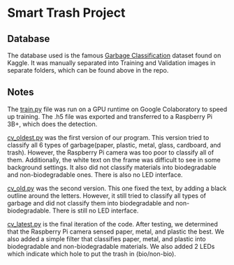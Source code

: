 # Smart Trash Project

## Database
The database used is the famous [Garbage Classification](https://www.kaggle.com/asdasdasasdas/garbage-classification) dataset found on Kaggle. It was manually separated into Training and Validation images in separate folders, which can be found above in the repo.

## Notes
The [train.py](https://github.com/A223D/smart-trash/blob/master/train.py) file was run on a GPU runtime on Google Colaboratory to speed up training. The .h5 file was exported and transferred to a Raspberry Pi 3B+, which does the detection.

[cv_oldest.py](https://github.com/A223D/smart-trash/blob/master/cv_oldest.py) was the first version of our program. This version tried to classify all 6 types of garbage(paper, plastic, metal, glass, cardboard, and trash). However, the Raspberry Pi camera was too poor to classify all of them. Additionally, the white text on the frame was difficult to see in some background settings. It also did not classify materials into biodegradable and non-biodegradable ones. There is also no LED interface.

[cv_old.py](https://github.com/A223D/smart-trash/blob/master/cv_old.py) was the second version. This one fixed the text, by adding a black outline around the letters. However, it still tried to classify all types of garbage and did not classify them into biodegradable and non-biodegradable. There is still no LED interface.

[cv_latest.py](https://github.com/A223D/smart-trash/blob/master/cv_latest.py) is the final iteration of the code. After testing, we determined that the Raspberry Pi camera sensed paper, metal, and plastic the best. We also added a simple filter that classifies paper, metal, and plastic into biodegradable and non-biodegradable materials. We also added 2 LEDs which indicate which hole to put the trash in (bio/non-bio).

